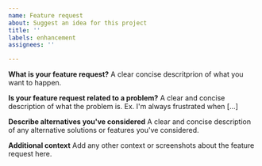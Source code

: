```yaml
---
name: Feature request
about: Suggest an idea for this project
title: ''
labels: enhancement
assignees: ''

---
```


**What is your feature request?**
A clear concise descritprion of what you want to happen.

**Is your feature request related to a problem?**
A clear and concise description of what the problem is. Ex. I'm always frustrated when [...]

**Describe alternatives you've considered**
A clear and concise description of any alternative solutions or features you've considered.

**Additional context**
Add any other context or screenshots about the feature request here.
